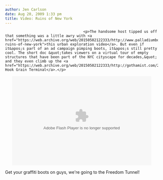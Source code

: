 ```yaml
---
author: Jen Carlson
date: Aug 20, 2009 1:33 pm
title: Video: Ruins of New York
---
```


	
										<p>The handsome host tipped us off that something was a little awry with <a href="https://web.archive.org/web/20150502122333/http://www.palladiumboots.com/video/the-ruins-of-new-york">this urban exploration video</a>. But even if it&apos;s part of an ad campaign pimping boots, it&apos;s still pretty cool. The short doc &quot;takes viewers on a virtual tour of empty structures that have been part of the NYC cityscape for decades,&quot; and they even climb up the <a href="https://web.archive.org/web/20150502122333/http://gothamist.com/2007/05/27/grain_terminal.php">Red Hook Grain Terminal</a>.</p>

<center><embed height="295" width="459" flashvars="file=http://www.palladiumboots.com/sites/all/themes/pboots/flash/Palladium_NYC_Final.flv&amp;skin=http://www.palladiumboots.com/sites/all/themes/pboots/flash/modieus.swf" wmode="transparent" allowfullscreen="true" allowscriptaccess="always" quality="high" name="mpl" id="mpl" style="" src="https://web.archive.org/web/20150502122333oe_/http://www.palladiumboots.com/sites/all/themes/pboots/flash/player-licensed.swf" type="application/x-shockwave-flash"></center>

<p>Get your graffiti boots on guys, we&apos;re going to the Freedom Tunnel!</p>					
										
									
				